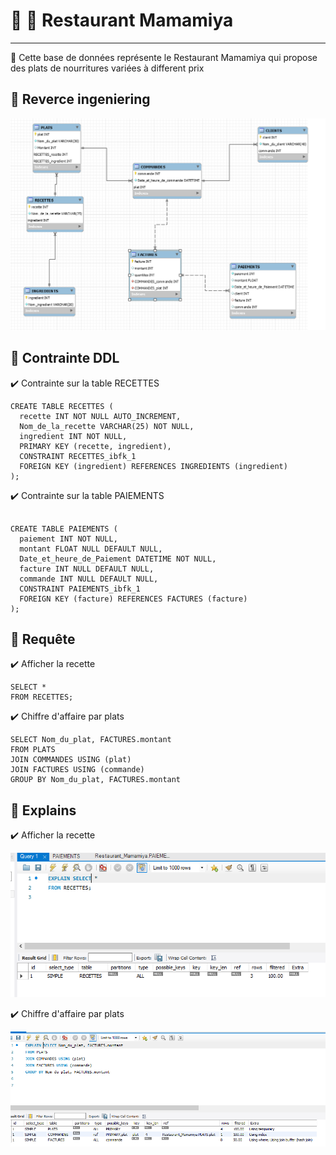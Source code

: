
# :fork_and_knife: :stew: Restaurant Mamamiya
---

:spaghetti: Cette base de données  représente le Restaurant Mamamiya qui  propose des plats de nourritures variées à different prix 

 ## :tropical_drink: Reverce ingeniering 
 
 
![image](images/p2.PNG)


## :strawberry: Contrainte DDL 

:heavy_check_mark: Contrainte sur la table RECETTES

```
CREATE TABLE RECETTES (
  recette INT NOT NULL AUTO_INCREMENT,
  Nom_de_la_recette VARCHAR(25) NOT NULL,
  ingredient INT NOT NULL,
  PRIMARY KEY (recette, ingredient),
  CONSTRAINT RECETTES_ibfk_1
  FOREIGN KEY (ingredient) REFERENCES INGREDIENTS (ingredient)
);

```

:heavy_check_mark: Contrainte sur la table PAIEMENTS

```

CREATE TABLE PAIEMENTS (
  paiement INT NOT NULL,
  montant FLOAT NULL DEFAULT NULL,
  Date_et_heure_de_Paiement DATETIME NOT NULL,
  facture INT NULL DEFAULT NULL,
  commande INT NULL DEFAULT NULL,
  CONSTRAINT PAIEMENTS_ibfk_1
  FOREIGN KEY (facture) REFERENCES FACTURES (facture)
);

```

## :watermelon: Requête 

:heavy_check_mark: Afficher la recette

```
SELECT * 
FROM RECETTES;
```

:heavy_check_mark: Chiffre d'affaire par plats

```
SELECT Nom_du_plat, FACTURES.montant
FROM PLATS
JOIN COMMANDES USING (plat)
JOIN FACTURES USING (commande)
GROUP BY Nom_du_plat, FACTURES.montant
```

## :watermelon: Explains

:heavy_check_mark: Afficher la recette

![image](images/BB1.PNG)


:heavy_check_mark: Chiffre d'affaire par plats

![image](images/BB2.PNG)






